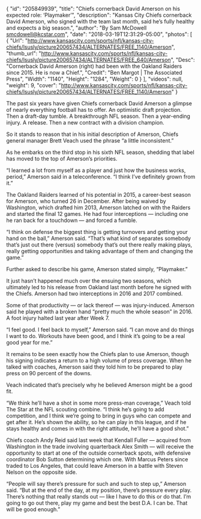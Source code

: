 {
  "id": "205849939",
  "title": "Chiefs cornerback David Amerson on his expected role: ‘Playmaker’",
  "description": "Kansas City Chiefs cornerback David Amerson, who signed with the team last month, said he’s fully healthy and expects a big season.",
  "author": "By Sam McDowell smcdowell@kcstar.com",
  "date": "2018-03-19T12:31:29-05:00",
  "photos": [
    {
      "Url": "http://www.kansascity.com/sports/nfl/kansas-city-chiefs/lsusly/picture200657434/ALTERNATES/FREE_1140/Amerson",
      "thumb_url": "http://www.kansascity.com/sports/nfl/kansas-city-chiefs/lsusly/picture200657434/ALTERNATES/FREE_640/Amerson",
      "Desc": "Cornerback David Amerson (right) had been with the Oakland Raiders since 2015. He is now a Chief.",
      "Credit": "Ben Margot | The Associated Press",
      "Width": "1140",
      "Height": "1284",
      "Weight": 0
    }
  ],
  "videos": null,
  "weight": 9,
  "cover": "http://www.kansascity.com/sports/nfl/kansas-city-chiefs/lsusly/picture200657434/ALTERNATES/FREE_1140/Amerson"
}

<p>The past six years have given Chiefs cornerback David Amerson a glimpse of nearly everything football has to offer. An optimistic draft projection. Then a draft-day tumble. A breakthrough NFL season. Then a year-ending injury. A release. Then a new contract with a division champion.</p><p>So it stands to reason that in his initial description of Amerson, Chiefs general manager Brett Veach used the phrase “a little inconsistent.”</p><p>As he embarks on the third stop in his sixth NFL season, shedding that label has moved to the top of Amerson’s priorities.<span class="Apple-converted-space"></span></p><p>“I learned a lot from myself as a player and just how the business works, period,” Amerson said in a teleconference. “I think I’ve definitely grown from it.”</p><p>The Oakland Raiders learned of his potential in 2015, a career-best season for Amerson, who turned 26 in December. After being waived by Washington, which drafted him 2013, Amerson latched on with the Raiders and started the final 12 games. He had four interceptions — including one he ran back for a touchdown — and forced a fumble.</p><p>“I think on defense the biggest thing is getting turnovers and getting your hand on the ball,” Amerson said. “That’s what kind of separates somebody that’s just out there (versus) somebody that’s out there really making plays, really getting opportunities and taking advantage of them and changing the game.”</p><p>Further asked to describe his game, Amerson stated simply, “Playmaker.”</p><p>It just hasn’t happened much over the ensuing two seasons, which ultimately led to his release from Oakland last month before he signed with the Chiefs. Amerson had two interceptions in 2016 and 2017 combined.</p><p>Some of that productivity — or lack thereof — was injury-induced. Amerson said he played with a broken hand “pretty much the whole season” in 2016. A foot injury halted last year after Week 7.</p><p>“I feel good. I feel back to myself,” Amerson said. “I can move and do things I want to do. Workouts have been good, and I think it’s going to be a real good year for me.”</p><p>It remains to be seen exactly how the Chiefs plan to use Amerson, though his signing indicates a return to a high volume of press coverage. When he talked with coaches, Amerson said they told him to be prepared to play press on 90 percent of the downs.</p><p>Veach indicated that’s precisely why he believed Amerson might be a good fit.</p><p>“We think he’ll have a shot in some more press-man coverage,” Veach told The Star at the NFL scouting combine. “I think he’s going to add competition, and I think we’re going to bring in guys who can compete and get after it. He’s shown the ability, so he can play in this league, and if he stays healthy and comes in with the right attitude, he’ll have a good shot.”</p><p>Chiefs coach Andy Reid said last week that Kendall Fuller — acquired from Washington in the trade involving quarterback Alex Smith — will receive the opportunity to start at one of the outside cornerback spots, with defensive coordinator Bob Sutton determining which one. With Marcus Peters since traded to Los Angeles, that could leave Amerson in a battle with Steven Nelson on the opposite side.</p><p>“People will say there’s pressure for such and such to step up,” Amerson said. “But at the end of the day, at my position, there’s pressure every play. There’s nothing that really stands out — like I have to do this or do that. I’m going to go out there, play my game and best the best D.A. I can be. That will be good enough.”</p>

